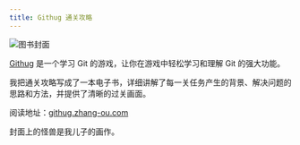 ```yaml
---
title: Githug 通关攻略
---
```


![图书封面](https://githug.zhang-ou.com/cover/cover.jpg)

[Githug](https://github.com/Gazler/githug) 是一个学习 Git 的游戏，让你在游戏中轻松学习和理解 Git 的强大功能。

我把通关攻略写成了一本电子书，详细讲解了每一关任务产生的背景、解决问题的思路和方法，并提供了清晰的过关画面。

阅读地址：[githug.zhang-ou.com](https://githug.zhang-ou.com)

封面上的怪兽是我儿子的画作。